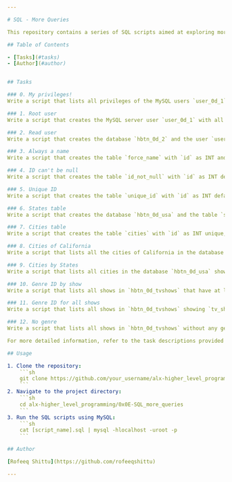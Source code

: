 ```yaml
---

# SQL - More Queries

This repository contains a series of SQL scripts aimed at exploring more advanced querying techniques in MySQL. These exercises are part of the software engineering curriculum designed to deepen understanding of SQL and database management.

## Table of Contents

- [Tasks](#tasks)
- [Author](#author)


## Tasks

### 0. My privileges!
Write a script that lists all privileges of the MySQL users `user_0d_1` and `user_0d_2` on your server (in `localhost`).

### 1. Root user
Write a script that creates the MySQL server user `user_0d_1` with all privileges and password `user_0d_1_pwd`.

### 2. Read user
Write a script that creates the database `hbtn_0d_2` and the user `user_0d_2` with SELECT privilege on this database and password `user_0d_2_pwd`.

### 3. Always a name
Write a script that creates the table `force_name` with `id` as INT and `name` as VARCHAR(256) and cannot be null.

### 4. ID can't be null
Write a script that creates the table `id_not_null` with `id` as INT default 1 and `name` as VARCHAR(256).

### 5. Unique ID
Write a script that creates the table `unique_id` with `id` as INT default 1 and must be unique and `name` as VARCHAR(256).

### 6. States table
Write a script that creates the database `hbtn_0d_usa` and the table `states` with `id` as INT unique, auto generated, and primary key, and `name` as VARCHAR(256) not null.

### 7. Cities table
Write a script that creates the table `cities` with `id` as INT unique, auto generated, and primary key, `state_id` as INT not null and a FOREIGN KEY referencing `states(id)`, and `name` as VARCHAR(256) not null.

### 8. Cities of California
Write a script that lists all the cities of California in the database `hbtn_0d_usa` without using JOIN keyword.

### 9. Cities by States
Write a script that lists all cities in the database `hbtn_0d_usa` showing `cities.id`, `cities.name`, and `states.name`.

### 10. Genre ID by show
Write a script that lists all shows in `hbtn_0d_tvshows` that have at least one genre linked, showing `tv_shows.title` and `tv_show_genres.genre_id`.

### 11. Genre ID for all shows
Write a script that lists all shows in `hbtn_0d_tvshows` showing `tv_shows.title` and `tv_show_genres.genre_id`, including shows without a genre.

### 12. No genre
Write a script that lists all shows in `hbtn_0d_tvshows` without any genre linked.

For more detailed information, refer to the task descriptions provided within each SQL script file.

## Usage

1. Clone the repository:
    ```sh
    git clone https://github.com/your_username/alx-higher_level_programming.git
    ```
2. Navigate to the project directory:
    ```sh
    cd alx-higher_level_programming/0x0E-SQL_more_queries
    ```
3. Run the SQL scripts using MySQL:
    ```sh
    cat [script_name].sql | mysql -hlocalhost -uroot -p
    ```

## Author

[Rofeeq Shittu](https://github.com/rofeeqshittu)

---
```

